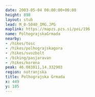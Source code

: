 ```yaml
---
date: 2003-05-04 00:00:00+00:00
height: 898
layout: stub
lead: M_0-5040_IMG.JPG
maplink: https://mapzs.pzs.si/poi/196
name: PolhograjskaGrmada
nearby:
- /hikes/tosc
- /hikes/polhograjskagora
- /hikes/svozbolt
- /biking/pasjaravan
- /hikes/korena
peak: 46.083811,14.332903
region: notranjska
title: Polhograjska Grmada
x: 449
y: 105
---
```

